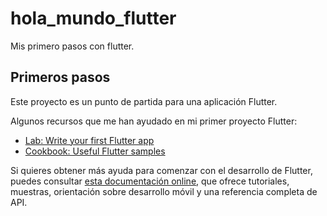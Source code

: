 # hola_mundo_flutter

Mis primero pasos con flutter.

## Primeros pasos

Este proyecto es un punto de partida para una aplicación Flutter.

Algunos recursos que me han ayudado en mi primer proyecto Flutter:

- [Lab: Write your first Flutter app](https://docs.flutter.dev/get-started/codelab)
- [Cookbook: Useful Flutter samples](https://docs.flutter.dev/cookbook)

Si quieres obtener más ayuda para comenzar con el desarrollo de Flutter, puedes consultar
[esta documentación online](https://docs.flutter.dev/), que ofrece tutoriales,
muestras, orientación sobre desarrollo móvil y una referencia completa de API.
